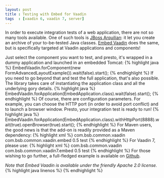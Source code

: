 ```yaml
---
layout: post
title : Testing with Embed for Vaadin
tags  : [vaadin 6, vaadin 7, server]
---
```


In order to execute integration tests of a web application, there are not so many tools available. One of such tools is [JBoss Arquilian](https://www.jboss.org/arquillian.html): it let you create an archive of your to-be-tested Java classes. [Embed Vaadin](https://vaadin.com/directory#addon/embed-for-vaadin) does the same, but is specifically targeted at Vaadin applications and components!

Just select the component you want to test, and presto, it's wrapped in a dummy application and launched in an embedded Tomcat:
{% highlight java %}
EmbedVaadin.forComponent(new FormAdvancedLayoutExample()).wait(false).start();
{% endhighlight %}
If you need to go beyond that and test the full application, that's also possible. The library takes care of instantiating the application class and all the underlying gory details.
{% highlight java %}
EmbedVaadin.forApplication(EmbedApplication.class).wait(false).start();
{% endhighlight %}
Of course, there are configuration parameters. For example, you can choose the HTTP port (in order to avoid port conflict) and to launch a browser window. Presto, your integration test is ready to run!
{% highlight java %}
EmbedVaadin.forApplication(EmbedApplication.class).withHttpPort(8888).wait(true).openBrowser(true).start();
{% endhighlight %}
For Maven users, the good news is that the add-on is readily provided as a Maven dependency:
{% highlight xml %}
<dependency>
    <groupId>com.bsb.common.vaadin</groupId>
    <artifactId>com.bsb.common.vaadin.embed</artifactId>
    <version>0.5</version>
    <scope>test</scope>
</dependency>
{% endhighlight %}
For Vaadin 7, please use:
{% highlight xml %}
<dependency>
    <groupId>com.bsb.common.vaadin</groupId>
    <artifactId>com.bsb.common.vaadin7.embed</artifactId>
    <version>0.5</version>
    <scope>test</scope>
</dependency>
{% endhighlight %}
For those wishing to go further, a full-fledged example is available on [Github](https://github.com/nfrankel/More-Vaadin/tree/master/embed-example).

*Note that Embed Vaadin is available under the friendly Apache 2.0 license.*
{% highlight java linenos %}
{% endhighlight %}
